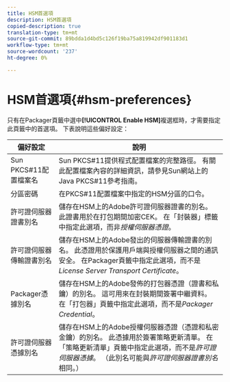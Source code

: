 ```yaml
---
title: HSM首選項
description: HSM首選項
copied-description: true
translation-type: tm+mt
source-git-commit: 89bdda1d4bd5c126f19ba75a819942df901183d1
workflow-type: tm+mt
source-wordcount: '237'
ht-degree: 0%

---
```



# HSM首選項{#hsm-preferences}

只有在Packager頁籤中選中&#x200B;**[!UICONTROL Enable HSM]**&#x200B;複選框時，才需要指定此頁籤中的首選項。 下表說明這些偏好設定：

| 偏好設定 | 說明 |
|---|---|
| Sun PKCS#11配置檔案名 | Sun PKCS#11提供程式配置檔案的完整路徑。 有關此配置檔案內容的詳細資訊，請參見Sun網站上的Java PKCS#11參考指南。 |
| 分區密碼 | 在PKCS#11配置檔案中指定的HSM分區的口令。 |
| 許可證伺服器證書別名 | 儲存在HSM上的Adobe許可證伺服器證書的別名。 此證書用於在打包期間加密CEK。 在「封裝器」標籤中指定此選項，而非&#x200B;*授權伺服器憑證*。 |
| 許可證伺服器傳輸證書別名 | 儲存在HSM上的Adobe發出的伺服器傳輸證書的別名。 此憑證用於保護用戶端與授權伺服器之間的通訊安全。 在Packager頁籤中指定此選項，而不是&#x200B;*License Server Transport Certificate*。 |
| Packager憑據別名 | 儲存在HSM上的Adobe發佈的打包器憑證（證書和私鑰）的別名。 這可用來在封裝期間簽署中繼資料。 在「打包器」頁籤中指定此選項，而不是&#x200B;*Packager Credential*。 |
| 許可證伺服器憑據別名 | 儲存在HSM上的Adobe授權伺服器憑證（憑證和私密金鑰）的別名。 此憑據用於簽署策略更新清單。 在「策略更新清單」頁籤中指定此選項，而不是&#x200B;*許可證伺服器憑據*。 （此別名可能與&#x200B;*許可證伺服器證書別名*&#x200B;相同。） |

